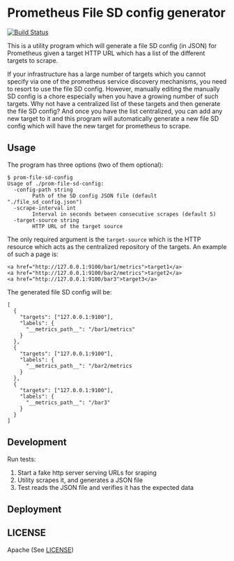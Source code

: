 # Prometheus File SD config generator

[![Build Status](https://travis-ci.org/amitsaha/prom-file-sd-config-generator.svg?branch=master)](https://travis-ci.org/amitsaha/prom-file-sd-config-generator)

This is a utility program which will generate a file SD config (in JSON) for Prometheus
given a target HTTP URL which has a list of the different targets to scrape.

If your infrastructure has a large number of targets which you cannot specify via one
of the prometheus service discovery mechanisms, you need to resort to use the file SD
config. However, manually editing the manually SD config is a chore especially
when you have a growing number of such targets. Why not have a centralized list of
these targets and then generate the file SD config? And once you have the list centralized,
you can add any new target to it and this program will automatically generate a new file SD config
which will have the new target for prometheus to scrape.

## Usage

The program has three options (two of them optional):

```
$ prom-file-sd-config 
Usage of ./prom-file-sd-config:
  -config-path string
    	Path of the SD config JSON file (default "./file_sd_config.json")
  -scrape-interval int
    	Interval in seconds between consecutive scrapes (default 5)
  -target-source string
    	HTTP URL of the target source
```

The only required argument is the `target-source` which is the HTTP resource which acts
as the centralized repository of the targets. An example of such a page is:

```
<a href="http://127.0.0.1:9100/bar1/metrics">target1</a>
<a href="http://127.0.0.1:9100/bar2/metrics">target2</a>
<a href="http://127.0.0.1:9100/bar3">target3</a>
```

The generated file SD config will be:

```
[
  {
    "targets": ["127.0.0.1:9100"],
    "labels": {
      "__metrics_path__": "/bar1/metrics"
    }
  },
  {
    "targets": ["127.0.0.1:9100"],
    "labels": {
      "__metrics_path__": "/bar2/metrics
    }
  },
  {
    "targets": ["127.0.0.1:9100"],
    "labels": {
      "__metrics_path__": "/bar3"
    }
  }
]

```

## Development

Run tests:

1. Start a fake http server serving URLs for sraping
2. Utility scrapes it, and generates a JSON file
3. Test reads the JSON file and verifies it has the expected data


## Deployment

## LICENSE

Apache (See [LICENSE](./LICENSE))
